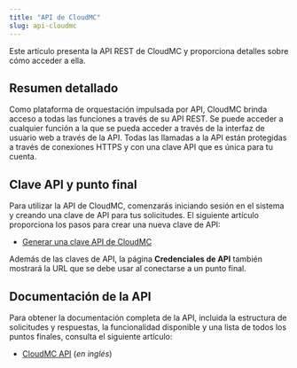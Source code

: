 ```yaml
---
title: "API de CloudMC"
slug: api-cloudmc
---
```



Este artículo presenta la API REST de CloudMC y proporciona detalles sobre cómo acceder a ella.

## Resumen detallado

Como plataforma de orquestación impulsada por API, CloudMC brinda acceso a todas las funciones a través de su API REST. Se puede acceder a cualquier función a la que se pueda acceder a través de la interfaz de usuario web a través de la API. Todas las llamadas a la API están protegidas a través de conexiones HTTPS y con una clave API que es única para tu cuenta.

## Clave API y punto final

Para utilizar la API de CloudMC, comenzarás iniciando sesión en el sistema y creando una clave de API para tus solicitudes. El siguiente artículo proporciona los pasos para crear una nueva clave de API:

- [Generar una clave API de CloudMC](../how-to/how-to-cloudmc-api-key.md)

Además de las claves de API, la página **Credenciales de API** también mostrará la URL que se debe usar al conectarse a un punto final.

## Documentación de la API

Para obtener la documentación completa de la API, incluida la estructura de solicitudes y respuestas, la funcionalidad disponible y una lista de todos los puntos finales, consulta el siguiente artículo:

-   <a href="https://cloudops.github.io/cloudmc-api-docs/#getting-started" target="_blank">CloudMC API</a> (*en inglés*)

